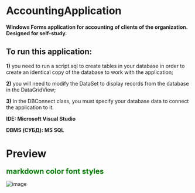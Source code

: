 # **AccountingApplication**
**Windows Forms application for accounting of clients of the organization. Designed for self-study.**

## To run this application:
**1)** you need to run a script.sql to create tables in your database in order to create an identical copy of the database to work with the application;

**2)** you will need to modify the DataSet to display records from the database in the DataGridView;

**3)** in the DBConnect class, you must specify your database data to connect the application to it.


**IDE: Microsoft Visual Studio**

**DBMS (СУБД): MS SQL**

# Preview

<span style="color:green;font-weight:700;font-size:20px">
    markdown color font styles
</span>


![image](https://github.com/qckzzi/AccountingApplication/blob/main/Desktop%202023.03.13%20-%2011.13.59.03%20(1).gif)
